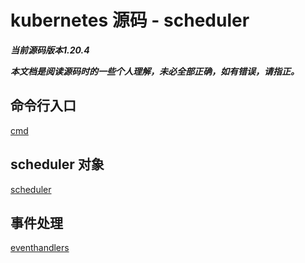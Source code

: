 # kubernetes 源码 - scheduler

***当前源码版本1.20.4***

***本文档是阅读源码时的一些个人理解，未必全部正确，如有错误，请指正。***

## 命令行入口

[cmd](cmd.md)

## scheduler 对象

[scheduler](schedule.md)

## 事件处理

[eventhandlers](eventhandlers.md)